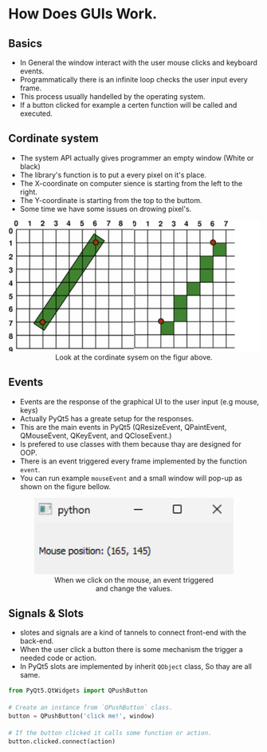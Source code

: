 <!-- tutotial/0GUIs.md -->

How Does GUIs Work.
===================


## Basics
* In General the window interact with the user mouse clicks and keyboard events.
* Programmatically there is an infinite loop checks the user input every frame.
* This process usually handelled by the operating system.
* If a button clicked for example a certen function will be called and executed.


## Cordinate system
* The system API actually gives programmer an empty window (White or black)
* The library's function is to put a every pixel on it's place.
* The X-coordinate on computer sience is starting from the left to the right.  
* The Y-coordinate is starting from the top to the buttom.
* Some time we have some issues on drowing pixel's.

<p align="center">
  <img src="../Images/pixels.png" alt="Coordinate-system" width="600"> 
  <br>
    Look at the cordinate sysem on the figur above.
</p>

## Events
* Events are the response of the graphical UI to the user input (e.g mouse, keys)
* Actually PyQt5 has a greate setup for the responses.
* This are the main events in PyQt5 (QResizeEvent, QPaintEvent, QMouseEvent, QKeyEvent, and QCloseEvent.)
* Is prefered to use classes with them because thay are designed for OOP.
* There is an event triggered every frame implemented by the function `event`.
* You can run example `mouseEvent` and a small window will pop-up as shown on the figure bellow.

<p align="center">
  <img src="../Images/MouseEvent.png" alt="Mouse-Event" width="400"> 
  <br>
    When we click on the mouse, an event triggered<br>and change the values.
</p>

## Signals & Slots
* slotes and signals are a kind of tannels to connect front-end with the back-end.
* When the user click a button there is some mechanism the trigger a needed code or action.
* In PyQt5 slots are implemented by inherit `QObject` class, So thay are all same.

```python
from PyQt5.QtWidgets import QPushButton

# Create an instance from `QPushButton` class.
button = QPushButton('click me!', window)

# If the button clicked it calls some function or action.
button.clicked.connect(action)
```

